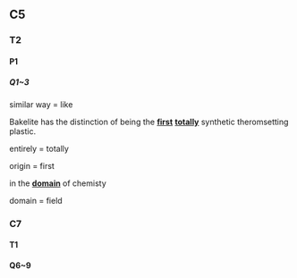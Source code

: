 ## C5

### T2

#### P1

##### Q1~3



similar way = like



Bakelite has the distinction of being the **<u>first</u>** <u>**totally**</u> synthetic theromsetting plastic.

entirely = totally

origin = first



in the **<u>domain</u>** of chemisty

domain = field





### C7

#### T1

#### Q6~9

